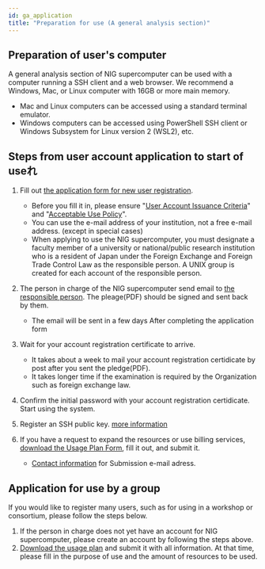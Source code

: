 ```yaml
---
id: ga_application
title: "Preparation for use (A general analysis section)"
---
```


## Preparation of user's computer

A general analysis section of NIG supercomputer can be used with a computer running a SSH client and a web browser. We recommend a Windows, Mac, or Linux computer with 16GB or more main memory.

- Mac and Linux computers can be accessed using a standard terminal emulator.
- Windows computers can be accessed using PowerShell SSH client or Windows Subsystem for Linux version 2 (WSL2), etc.


## Steps from user account application to start of useれ
1. Fill out <a href="https://sc2.ddbj.nig.ac.jp/index.php/ja-new-application">the application form for new user registration</a>.
    - Before you fill it in, please ensure "[User Account Issuance Criteria](../application/application.md)" and "[Acceptable Use Policy](/application/use_policy)".
    - You can use the e-mail address of your institution, not a free e-mail address. (except in special cases)
    - When applying to use the NIG supercomputer, you must designate a faculty member of a university or national/public research institution who is a resident of Japan under the Foreign Exchange and Foreign Trade Control Law as the responsible person. A UNIX group is created for each account of the responsible person.

2. The person in charge of the NIG supercomputer send email to [the responsible person](../application/application.md#責任者について). The pleage(PDF) should be signed and sent back by them.
    - The email will be sent in a few days After completing the application form

3. Wait for your account registration certificate to arrive.
    - It takes about a week to mail your account registration certidicate by post after you sent the pledge(PDF).
    - It takes longer time if the examination is required by the Organization such as foreign exchange law.

4. Confirm the initial password with your account registration certidicate. Start using the system.

5. Register an SSH public key. [more information](../application/ssh_keys.md)

6. If you have a request to expand the resources or use billing services, [download the Usage Plan Form](../application/resource_extension.md), fill it out, and submit it.
    - [Contact information](../application/reference.md) for Submission e-mail adress.


## Application for use by a group

If you would like to register many users, such as for using in a workshop or consortium, please follow the steps below.

1. If the person in charge does not yet have an account for NIG supercomputer, please create an account by following the steps above.
2. [Download the usage plan](../application/resource_extension.md) and submit it with all information. At that time, please fill in the purpose of use and the amount of resources to be used.
